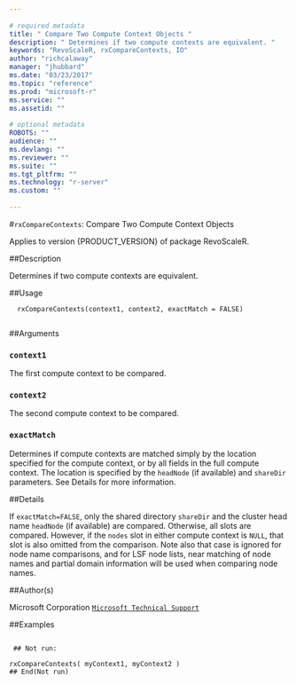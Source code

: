 ```yaml
--- 
 
# required metadata 
title: " Compare Two Compute Context Objects " 
description: " Determines if two compute contexts are equivalent. " 
keywords: "RevoScaleR, rxCompareContexts, IO" 
author: "richcalaway" 
manager: "jhubbard" 
ms.date: "03/23/2017" 
ms.topic: "reference" 
ms.prod: "microsoft-r" 
ms.service: "" 
ms.assetid: "" 
 
# optional metadata 
ROBOTS: "" 
audience: "" 
ms.devlang: "" 
ms.reviewer: "" 
ms.suite: "" 
ms.tgt_pltfrm: "" 
ms.technology: "r-server" 
ms.custom: "" 
 
--- 
```

 
 
 #`rxCompareContexts`:  Compare Two Compute Context Objects 

 Applies to version {PRODUCT_VERSION} of package RevoScaleR.
 
 ##Description
 
Determines if two compute contexts are equivalent.
 
 
 
 ##Usage

```   
  rxCompareContexts(context1, context2, exactMatch = FALSE)
 
```
 
 
 ##Arguments

   
  
 ### `context1`
 The first compute context to be compared. 
  
  
 ### `context2`
 The second compute context to be compared. 
  
  
 ### `exactMatch`
 Determines if compute contexts are matched simply by the location specified for the compute context, or by all fields in the full compute context. The location is specified by the `headNode` (if available) and `shareDir` parameters. See Details for more information. 
  
 
 
 
 ##Details
 
If `exactMatch=FALSE`, only the shared directory `shareDir` and the cluster 
head name `headNode` (if available) are compared.  Otherwise, all slots are compared. However, if the
`nodes` slot in either compute context is `NULL`, that slot is also
omitted from the comparison.  Note also that case is ignored for node name comparisons, and for LSF node lists, 
near matching of node names and partial domain information will be used when comparing node names.
 
 
 ##Author(s)
 
Microsoft Corporation [`Microsoft Technical Support`](https://go.microsoft.com/fwlink/?LinkID=698556&clcid=0x409)

 
 
 ##Examples

 ```
   
  ## Not run:
 
rxCompareContexts( myContext1, myContext2 )
 ## End(Not run) 
  
 
```
 
 
